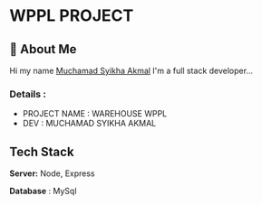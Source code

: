 
# WPPL PROJECT


## 🚀 About Me
Hi my name [Muchamad Syikha Akmal](https://www.syikha.com) I'm a full stack developer...


### Details :
- PROJECT NAME : WAREHOUSE WPPL
- DEV : MUCHAMAD SYIKHA AKMAL


## Tech Stack

**Server:** Node, Express

**Database** : MySql

